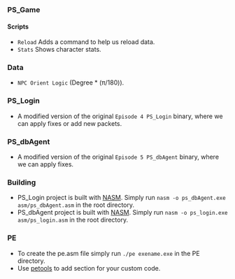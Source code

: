 ### PS_Game
#### Scripts
- `Reload` Adds a command to help us reload data.
- `Stats` Shows character stats.
### Data
- `NPC Orient Logic` (Degree * (π/180)).
### PS_Login
- A modified version of the original `Episode 4 PS_Login` binary, where we can apply fixes or add new packets.
### PS_dbAgent
- A modified version of the original `Episode 5 PS_dbAgent` binary, where we can apply fixes.
### Building
- PS_Login project is built with  [NASM]. Simply run `nasm -o ps_dbAgent.exe asm/ps_dbAgent.asm` in the root directory.
- PS_dbAgent project is built with [NASM]. Simply run `nasm -o ps_login.exe asm/ps_login.asm` in the root directory.
### PE
- To create the pe.asm file simply run `./pe exename.exe` in the PE directory.
- Use [petools] to add section for your custom code.

[petools]:https://github.com/petoolse/petools
[NASM]:https://nasm.us/
[Visual Studio]:https://visualstudio.microsoft.com